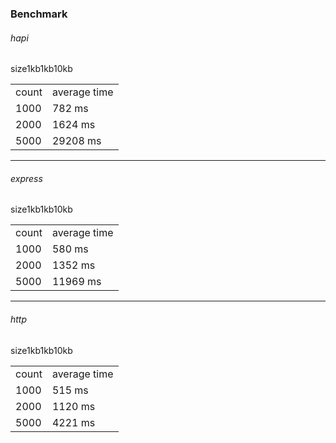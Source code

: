 ### Benchmark


<h6>hapi</h6>
<table>
    <tr>
        <td>count</td>size<td>average time</td>
    </tr
    <tr>
        <td>1000</td>1kb<td>782 ms </td>
    <tr>
        <td>2000</td>1kb<td>1624 ms </td>
    </tr>
    <tr>
            <td>5000</td>10kb<td>29208 ms </td>
    </tr>

</table>


<hr>

<h6>express</h6>
<table>
    <tr>
        <td>count</td>size<td>average time</td>
    </tr
    <tr>
        <td>1000</td>1kb<td>580 ms </td>
    <tr>
        <td>2000</td>1kb<td>1352 ms </td>
    </tr>
     <tr>
            <td>5000</td>10kb<td>11969 ms </td>
     </tr>
</table>

<hr>

<h6>http</h6>
<table>
    <tr>
        <td>count</td>size<td>average time</td>
    </tr
    <tr>
        <td>1000</td>1kb<td>515 ms </td>
    <tr>
        <td>2000</td>1kb<td>1120 ms </td>
    </tr>
    <tr>
            <td>5000</td>10kb<td>4221 ms </td>
    </tr>
</table>



